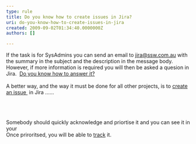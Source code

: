 ```yaml
---
type: rule
title: Do you know how to create issues in Jira?
uri: do-you-know-how-to-create-issues-in-jira
created: 2009-09-02T01:34:40.0000000Z
authors: []

---
```




<span class='intro'> If the task is for SysAdmins you can send an email to <a href="mailto&#58;jira@ssw.com.au" shape="rect">jira@ssw.com.au</a> with the summary in the subject and the description in the message body.&#160; However, if more information is required you will then be asked a quesion in Jira.&#160; <a href="/Pages/HowdoIansweraquestioninJira.aspx" shape="rect">Do you know how to answer it?</a><br><br>A better way, and the way it must be done for all other projects, is to <a class="ms-rteCustom-External" href="/Pages/CreateTask.aspx" shape="rect">create an issue </a>&#160;in Jira ...... ​ </span>

<img src="/PublishingImages/Create%20Issue1.png" alt="" /> <br><br><br><img src="/PublishingImages/CreateIssue2.png" alt="" /><br><br>Somebody should quickly acknowledge and priortise it and you can see it in your&#160;<br>Once priroritsed, you will be able to <a href="/Pages/TrackingRequests.aspx" shape="rect">track</a> it. 


